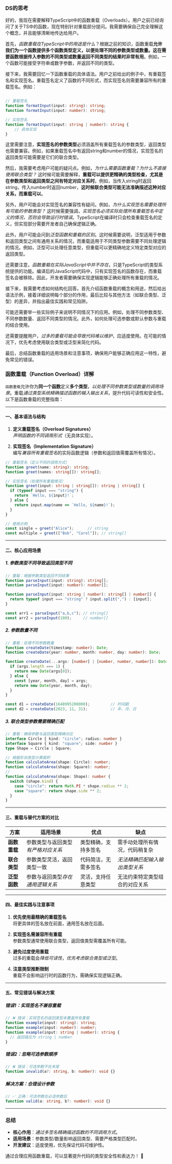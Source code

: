 ### DS的思考
好的，我现在需要解释TypeScript中的函数重载（Overloads）。用户之前已经询问了关于TS中的函数，现在特别针对重载部分提问。我需要确保自己完全理解这个概念，并且能够清晰地传达给用户。

首先，*函数重载在TypeScript中的用途是什么*？根据之前的知识，函数重载**允许我们为一个函数提供多个函数类型定义，以便处理不同的参数类型或数量。这在需要函数根据传入参数的不同类型或数量返回不同类型的结果时非常有用**。例如，一个函数可能接受字符串或数字参数，并返回不同的类型。

接下来，我需要回忆一下函数重载的具体语法。用户之前给出的例子中，有重载签名和实现签名。重载签名定义了函数的不同形式，而实现签名则需要兼容所有的重载签名。例如：

```typescript

// 重载签名
function formatInput(input: string): string;
function formatInput(input: number): string;

// 实现签名
function formatInput(input: string | number): string {
	// 具体实现
}

```

这里需要注意，**实现签名的参数类型**必须涵盖所有重载签名的参数类型，返回类型也需要兼容。例如，如果重载签名中有返回string和number的情况，实现签名的返回类型可能需要是它们的联合类型。

然后，我需要考虑用户可能的疑问点。例如，*为什么需要函数重载？为什么不直接使用联合类型？* 这时候可能需要解释，**重载可以提供更精确的类型检查，尤其是在参数类型和返回类型之间有特定对应关系时**。例如，当传入string时返回string，传入number时返回number，**这时候联合类型可能无法准确描述这种对应关系，而重载可以**。

另外，用户可能会对实现签名的兼容性有疑问。例如，*为什么实现签名需要处理所有可能的参数类型？* 这时候需要强调，*实现签名必须实际处理所有重载签名中定义的情况，否则会导致运行时错误*。TypeScript在编译时只会检查重载签名的定义，但实现部分需要开发者自己确保逻辑正确。

此外，用户可能会问到*泛型函数和重载的区别*。这时候需要说明，泛型适用于参数和返回类型之间有通用关系的情况，而重载适用于不同类型参数需要不同处理逻辑的情况。例如，泛型可以处理任意类型，但重载可以更精确地定义特定类型对应的返回类型。

还需要注意，*函数重载在实际JavaScript中并不存在*，只是TypeScript的类型系统提供的功能。编译后的JavaScript代码中，只有实现签名的函数存在，而重载签名会被移除。因此，开发者需要确保实现逻辑能够正确处理所有重载的情况。

接下来，我需要考虑如何结构化回答。首先介绍函数重载的概念和用途，然后给出语法示例，接着详细说明每个部分的作用，最后比较与其他方法（如联合类型、泛型）的差异，并指出最佳实践和常见陷阱。

可能还需要举一些实际例子来说明不同情况下的应用。例如，处理不同参数类型、不同参数数量、返回不同类型的情况。此外，如何处理可选参数或默认参数与重载的结合使用。

还需要提醒用户，*过多的重载可能会导致代码难以维护*，应适度使用。在可能的情况下，优先考虑使用联合类型或泛型来简化代码。

最后，总结函数重载的适用场景和注意事项，确保用户能够正确应用这一特性，避免常见的错误。


### 函数重载（Function Overload）详解

`函数重载`允许你为**同一个函数**定义**多个类型**，*以处理不同参数类型或数量的调用场景*。重载*通过类型系统精确描述函数的输入输出关系*，提升代码可读性和安全性。以下是函数重载的完整指南：

---

#### 一、基本语法与结构

1. **定义重载签名（Overload Signatures）**  
   *声明函数的不同调用形式*（无具体实现）。
   
2. **实现签名（Implementation Signature）**  
   编写*兼容所有重载签名*的实际函数逻辑（参数和返回值需覆盖所有情况）。

```typescript
// 重载签名（定义不同的调用方式）
function greet(name: string): string;
function greet(names: string[]): string[];

// 实现签名（处理所有重载情况）
function greet(input: string | string[]): string | string[] {
  if (typeof input === "string") {
    return `Hello, ${input}!`;
  } else {
    return input.map(name => `Hello, ${name}!`);
  }
}

// 使用示例
const single = greet("Alice");      // string
const multiple = greet(["Bob", "Carol"]); // string[]
```

---

#### 二、核心应用场景

##### 1. **参数类型不同导致返回类型不同**
```typescript
// 重载：根据参数类型返回不同结果
function parseInput(input: string): string[];
function parseInput(input: number): number[];

function parseInput(input: string | number): string[] | number[] {
  return typeof input === "string" ? input.split(",") : [input];
}

const arr1 = parseInput("a,b,c"); // string[]
const arr2 = parseInput(100);     // number[]
```

##### 2. **参数数量不同**
```typescript
// 重载：处理不同参数数量
function createDate(timestamp: number): Date;
function createDate(year: number, month: number, day: number): Date;

function createDate(...args: [number] | [number, number, number]): Date {
  if (args.length === 1) {
    return new Date(args[0]);
  } else {
    const [year, month, day] = args;
    return new Date(year, month, day);
  }
}

const d1 = createDate(1640995200000);         // 时间戳
const d2 = createDate(2023, 11, 31);          // 年、月、日
```

##### 3. **联合类型参数需要精确匹配**
```typescript
// 重载：确保参数与返回类型精确对应
interface Circle { kind: "circle"; radius: number }
interface Square { kind: "square"; side: number }
type Shape = Circle | Square;

// 根据形状类型计算面积
function calculateArea(shape: Circle): number;
function calculateArea(shape: Square): number;
//
function calculateArea(shape: Shape): number {
  switch (shape.kind) {
    case "circle": return Math.PI * shape.radius ** 2;
    case "square": return shape.side ** 2;
  }
}
```

---

#### 三、重载与替代方案的对比

| **方案**   | **适用场景**           | **优点**     | **缺点**           |
| -------- | ------------------ | ---------- | ---------------- |
| **函数重载** | 参数类型与返回类型*有严格对应关系* | 类型精确，支持多签名 | 需手动处理所有情况，代码稍复杂  |
| **联合类型** | 参数类型灵活，返回类型一致      | 代码简洁，无需多签名 | *无法精确匹配输入输出类型关系* |
| **泛型函数** | 参数与返回类型*存在通用逻辑关系*  | 灵活，支持任意类型  | 无法约束特定类型组合的对应关系  |

---

#### 四、最佳实践与注意事项

1. **优先使用最精确的重载签名**  
   将更具体的签名放在前面，通用签名放在后面。

2. **实现签名需兼容所有重载**  
   参数类型通常使用联合类型，返回值类型需覆盖所有可能。

3. **避免过度使用重载**  
   过多的重载会*降低可读性*，*优先考虑联合类型或泛型*。

4. **注意类型推断限制**  
   重载不会影响运行时的函数行为，需确保实现逻辑正确。

---

#### 五、常见错误与解决方案

##### 错误1：实现签名不兼容重载
```typescript
// ❌ 错误：实现签名的返回类型未覆盖所有重载
function example(input: string): string;
function example(input: number): number;
function example(input: string | number): string {
  // 返回值应为 string | number
}
```

##### 错误2：忽略可选参数顺序
```typescript
// ❌ 错误：可选参数不在末尾
function invalid(a?: string, b: number): void {}
```

##### 解决方案：合理设计参数
```typescript
// ✅ 正确：可选参数在必选参数后
function valid(a: string, b?: number): void {}
```

---

### 总结

- **核心作用**：*通过多签名精确描述函数的不同调用方式*。
- **适用场景**：参数类型/数量影响返回类型、需要严格类型匹配时。
- **开发建议**：适度使用，优先保证代码可维护性。

通过合理应用函数重载，可以显著提升代码的类型安全性和表达力！ 🚀